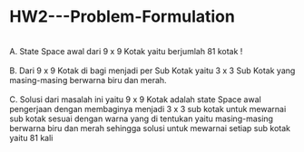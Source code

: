 # HW2---Problem-Formulation
<br>A. State Space awal dari 9 x 9 Kotak yaitu berjumlah 81 kotak !</br>
<br>B. Dari 9 x 9 Kotak di bagi menjadi per Sub Kotak yaitu 3 x 3 Sub Kotak yang masing-masing berwarna biru dan merah.</br>
<br>C. Solusi dari masalah ini yaitu 9 x 9 Kotak adalah state Space awal pengerjaan dengan membaginya menjadi 3 x 3 sub kotak
   untuk mewarnai sub kotak sesuai dengan warna yang di tentukan yaitu masing-masing berwarna biru dan merah sehingga solusi 
   untuk mewarnai setiap sub kotak yaitu 81 kali</br>

